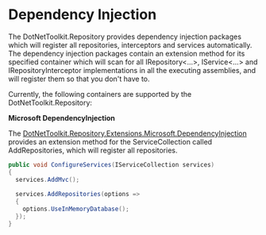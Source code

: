 # Dependency Injection

The DotNetToolkit.Repository provides dependency injection packages which will register all repositories, interceptors and services automatically. The dependency  injection packages contain an extension method for its specified container which will scan for all IRepository<...>, IService<...> and IRepositoryInterceptor implementations in all the executing assemblies, and will register them so that you don't have to.

Currently, the following containers are supported by the DotNetToolkit.Repository:

**Microsoft DependencyInjection**

The [DotNetToolkit.Repository.Extensions.Microsoft.DependencyInjection](/src/DotNetToolkit.Repository.Extensions.Microsoft.DependencyInjection) provides an extension method for the ServiceCollection called AddRepositories, which will register all repositories.

```csharp
public void ConfigureServices(IServiceCollection services)
{
  services.AddMvc();
	
  services.AddRepositories(options => 
  {
    options.UseInMemoryDatabase();
  });
}
```
